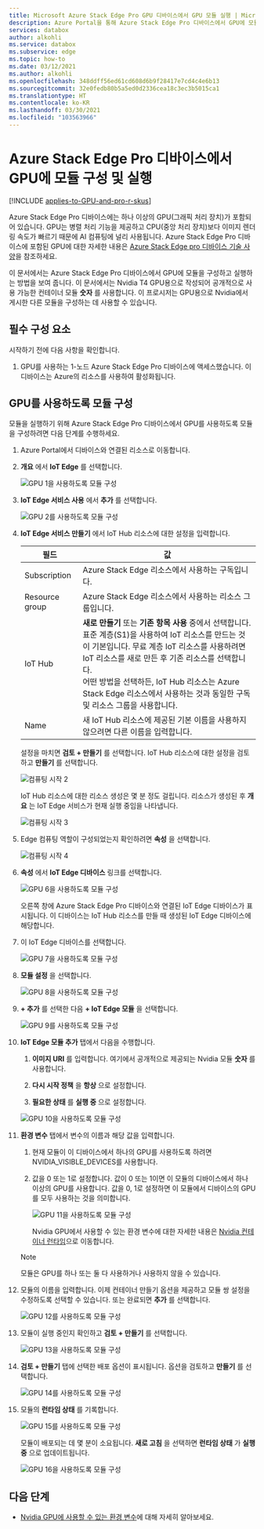 ```yaml
---
title: Microsoft Azure Stack Edge Pro GPU 디바이스에서 GPU 모듈 실행 | Microsoft Docs
description: Azure Portal을 통해 Azure Stack Edge Pro 디바이스에서 GPU에 모듈을 구성하고 실행하는 방법을 알아봅니다.
services: databox
author: alkohli
ms.service: databox
ms.subservice: edge
ms.topic: how-to
ms.date: 03/12/2021
ms.author: alkohli
ms.openlocfilehash: 348ddff56ed61cd608d6b9f28417e7cd4c4e6b13
ms.sourcegitcommit: 32e0fedb80b5a5ed0d2336cea18c3ec3b5015ca1
ms.translationtype: HT
ms.contentlocale: ko-KR
ms.lasthandoff: 03/30/2021
ms.locfileid: "103563966"
---
```

# <a name="configure-and-run-a-module-on-gpu-on-azure-stack-edge-pro-device"></a>Azure Stack Edge Pro 디바이스에서 GPU에 모듈 구성 및 실행

[!INCLUDE [applies-to-GPU-and-pro-r-skus](../../includes/azure-stack-edge-applies-to-gpu-pro-r-sku.md)]

Azure Stack Edge Pro 디바이스에는 하나 이상의 GPU(그래픽 처리 장치)가 포함되어 있습니다. GPU는 병렬 처리 기능을 제공하고 CPU(중앙 처리 장치)보다 이미지 렌더링 속도가 빠르기 때문에 AI 컴퓨팅에 널리 사용됩니다. Azure Stack Edge Pro 디바이스에 포함된 GPU에 대한 자세한 내용은 [Azure Stack Edge pro 디바이스 기술 사양](azure-stack-edge-gpu-technical-specifications-compliance.md)을 참조하세요.

이 문서에서는 Azure Stack Edge Pro 디바이스에서 GPU에 모듈을 구성하고 실행하는 방법을 보여 줍니다. 이 문서에서는 Nvidia T4 GPU용으로 작성되어 공개적으로 사용 가능한 컨테이너 모듈 **숫자** 를 사용합니다. 이 프로시저는 GPU용으로 Nvidia에서 게시한 다른 모듈을 구성하는 데 사용할 수 있습니다.


## <a name="prerequisites"></a>필수 구성 요소

시작하기 전에 다음 사항을 확인합니다.

1. GPU를 사용하는 1-노드 Azure Stack Edge Pro 디바이스에 액세스했습니다. 이 디바이스는 Azure의 리소스를 사용하여 활성화됩니다.  

## <a name="configure-module-to-use-gpu"></a>GPU를 사용하도록 모듈 구성

모듈을 실행하기 위해 Azure Stack Edge Pro 디바이스에서 GPU를 사용하도록 모듈을 구성하려면<!--Can it be simplified? "To configure a module to be run by the GPU on your Azure Stack Edge Pro device,"?--> 다음 단계를 수행하세요.

1. Azure Portal에서 디바이스와 연결된 리소스로 이동합니다.

2. **개요** 에서 **IoT Edge** 를 선택합니다.

    ![GPU 1을 사용하도록 모듈 구성](media/azure-stack-edge-gpu-configure-gpu-modules/configure-compute-1.png)

3. **IoT Edge 서비스 사용** 에서 **추가** 를 선택합니다.

   ![GPU 2를 사용하도록 모듈 구성](media/azure-stack-edge-gpu-configure-gpu-modules/configure-compute-2.png)

4. **IoT Edge 서비스 만들기** 에서 IoT Hub 리소스에 대한 설정을 입력합니다.

   |필드   |값    |
   |--------|---------|
   |Subscription      | Azure Stack Edge 리소스에서 사용하는 구독입니다. |
   |Resource group    | Azure Stack Edge 리소스에서 사용하는 리소스 그룹입니다. |
   |IoT Hub           | **새로 만들기** 또는 **기존 항목 사용** 중에서 선택합니다. <br> 표준 계층(S1)을 사용하여 IoT 리소스를 만드는 것이 기본입니다. 무료 계층 IoT 리소스를 사용하려면 IoT 리소스를 새로 만든 후 기존 리소스를 선택합니다. <br> 어떤 방법을 선택하든, IoT Hub 리소스는 Azure Stack Edge 리소스에서 사용하는 것과 동일한 구독 및 리소스 그룹을 사용합니다.     |
   |Name              | 새 IoT Hub 리소스에 제공된 기본 이름을 사용하지 않으려면 다른 이름을 입력합니다. |

   설정을 마치면 **검토 + 만들기** 를 선택합니다. IoT Hub 리소스에 대한 설정을 검토하고 **만들기** 를 선택합니다.

   ![컴퓨팅 시작 2](./media/azure-stack-edge-gpu-configure-gpu-modules/configure-compute-3.png)

   IoT Hub 리소스에 대한 리소스 생성은 몇 분 정도 걸립니다. 리소스가 생성된 후 **개요** 는 IoT Edge 서비스가 현재 실행 중임을 나타냅니다.

   ![컴퓨팅 시작 3](./media/azure-stack-edge-gpu-configure-gpu-modules/configure-compute-4.png)

5. Edge 컴퓨팅 역할이 구성되었는지 확인하려면 **속성** 을 선택합니다.

   ![컴퓨팅 시작 4](./media/azure-stack-edge-gpu-configure-gpu-modules/configure-compute-5.png)

6. **속성** 에서 **IoT Edge 디바이스** 링크를 선택합니다.

   ![GPU 6을 사용하도록 모듈 구성](media/azure-stack-edge-gpu-configure-gpu-modules/configure-gpu-2.png)

   오른쪽 창에 Azure Stack Edge Pro 디바이스와 연결된 IoT Edge 디바이스가 표시됩니다. 이 디바이스는 IoT Hub 리소스를 만들 때 생성된 IoT Edge 디바이스에 해당합니다.
 
7. 이 IoT Edge 디바이스를 선택합니다.

   ![GPU 7을 사용하도록 모듈 구성](media/azure-stack-edge-gpu-configure-gpu-modules/configure-gpu-3.png)

8. **모듈 설정** 을 선택합니다.

   ![GPU 8을 사용하도록 모듈 구성](media/azure-stack-edge-gpu-configure-gpu-modules/configure-gpu-4.png)

9. **+ 추가** 를 선택한 다음 **+ IoT Edge 모듈** 을 선택합니다. 

    ![GPU 9를 사용하도록 모듈 구성](media/azure-stack-edge-gpu-configure-gpu-modules/configure-gpu-5.png)

10. **IoT Edge 모듈 추가** 탭에서 다음을 수행합니다.

    1. **이미지 URI** 를 입력합니다. 여기에서 공개적으로 제공되는 Nvidia 모듈 **숫자** 를 사용합니다. 
    
    2. **다시 시작 정책** 을 **항상** 으로 설정합니다.
    
    3. **필요한 상태** 를 **실행 중** 으로 설정합니다.
    
    ![GPU 10을 사용하도록 모듈 구성](media/azure-stack-edge-gpu-configure-gpu-modules/configure-gpu-6.png)

11. **환경 변수** 탭에서 변수의 이름과 해당 값을 입력합니다. 

    1. 현재 모듈이 이 디바이스에서 하나의 GPU를 사용하도록 하려면 NVIDIA_VISIBLE_DEVICES를 사용합니다. 

    2. 값을 0 또는 1로 설정합니다. 값이 0 또는 1이면 이 모듈의 디바이스에서 하나 이상의 GPU를 사용합니다. 값을 0, 1로 설정하면 이 모듈에서 디바이스의 GPU를 모두 사용하는 것을 의미합니다.

       ![GPU 11을 사용하도록 모듈 구성](media/azure-stack-edge-gpu-configure-gpu-modules/configure-gpu-7.png)

       Nvidia GPU에서 사용할 수 있는 환경 변수에 대한 자세한 내용은 [Nvidia 컨테이너 런타임](https://github.com/NVIDIA/nvidia-container-runtime#environment-variables-oci-spec)으로 이동합니다.

    > [!NOTE]
    > 모듈은 GPU를 하나 또는 둘 다 사용하거나 사용하지 않을 수 있습니다.

12. 모듈의 이름을 입력합니다. 이제 컨테이너 만들기 옵션을 제공하고 모듈 쌍 설정을 수정하도록 선택할 수 있습니다. 또는 완료되면 **추가** 를 선택합니다. 

    ![GPU 12를 사용하도록 모듈 구성](media/azure-stack-edge-gpu-configure-gpu-modules/configure-gpu-8.png)

13. 모듈이 실행 중인지 확인하고 **검토 + 만들기** 를 선택합니다.

    ![GPU 13을 사용하도록 모듈 구성](media/azure-stack-edge-gpu-configure-gpu-modules/configure-gpu-9.png)

14. **검토 + 만들기** 탭에 선택한 배포 옵션이 표시됩니다. 옵션을 검토하고 **만들기** 를 선택합니다.
    
    ![GPU 14를 사용하도록 모듈 구성](media/azure-stack-edge-gpu-configure-gpu-modules/configure-gpu-10.png)

15. 모듈의 **런타임 상태** 를 기록합니다.
    
    ![GPU 15를 사용하도록 모듈 구성](media/azure-stack-edge-gpu-configure-gpu-modules/configure-gpu-11.png)

    모듈이 배포되는 데 몇 분이 소요됩니다. **새로 고침** 을 선택하면 **런타임 상태** 가 **실행 중** 으로 업데이트됩니다.

    ![GPU 16을 사용하도록 모듈 구성](media/azure-stack-edge-gpu-configure-gpu-modules/configure-gpu-12.png)


## <a name="next-steps"></a>다음 단계

- [Nvidia GPU에 사용할 수 있는 환경 변수](https://github.com/NVIDIA/nvidia-container-runtime#environment-variables-oci-spec)에 대해 자세히 알아보세요.
